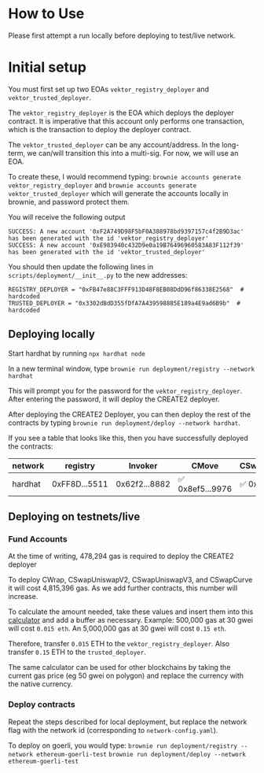 # How to Use

Please first attempt a run locally before deploying to test/live network.

# Initial setup

You must first set up two EOAs `vektor_registry_deployer` and `vektor_trusted_deployer`.

The `vektor_registry_deployer` is the EOA which deploys the deployer contract. It is imperative that this account only performs one transaction, which is the transaction to deploy the deployer contract.

The `vektor_trusted_deployer` can be any account/address. In the long-term, we can/will transition this into a multi-sig. For now, we will use an EOA.

To create these, I would recommend typing:
`brownie accounts generate vektor_registry_deployer` and `brownie accounts generate vektor_trusted_deployer` which will generate the accounts locally in brownie, and password protect them.

You will receive the following output

```
SUCCESS: A new account '0xF2A749D98F5bF0A388978bd9397157c4f2B9D3ac' has been generated with the id 'vektor_registry_deployer'
SUCCESS: A new account '0xE983940c432D9e0a19B76496960583A83F112f39' has been generated with the id 'vektor_trusted_deployer'
```

You should then update the following lines in `scripts/deployment/__init__.py` to the new addresses:

```
REGISTRY_DEPLOYER = "0xFB47e88C3FFF913D48F8EB08DdD96f86338E2568"  # hardcoded
TRUSTED_DEPLOYER = "0x3302dBdD355fDfA7A439598885E189a4E9ad6B9b"  # hardcoded
```

## Deploying locally

Start hardhat by running `npx hardhat node`

In a new terminal window, type `brownie run deployment/registry --network hardhat`

This will prompt you for the password for the `vektor_registry_deployer`. After entering the password, it will deploy the CREATE2 deployer.

After deploying the CREATE2 Deployer, you can then deploy the rest of the contracts by typing `brownie run deployment/deploy --network hardhat`.

If you see a table that looks like this, then you have successfully deployed the contracts:

| network   | registry      | Invoker       | CMove            | CSwapUniswapV2   | CSwapUniswapV3   | CSwapCurve       |
|-----------|---------------|---------------|------------------|------------------|------------------|------------------|
| hardhat   | 0xFF8D...5511 | 0x62f2...8882 | ✅ 0x8ef5...9976 | ✅ 0xe3e8...13EA | ✅ 0xeCd0...0a38 | ✅ 0xb14a...fd18 |

## Deploying on testnets/live

### Fund Accounts

At the time of writing, 478,294 gas is required to deploy the CREATE2 deployer

To deploy CWrap, CSwapUniswapV2, CSwapUniswapV3, and CSwapCurve it will cost 4,815,396 gas. As we add further contracts, this number will increase.

To calculate the amount needed, take these values and insert them into this [calculator](https://legacy.ethgasstation.info/calculatorTxV.php) and add a buffer as necessary.
Example: 500,000 gas at 30 gwei will cost `0.015 eth`.
An 5,000,000 gas at 30 gwei will cost `0.15 eth`.

Therefore, transfer `0.015` ETH to the `vektor_registry_deployer`.
Also transfer `0.15` ETH to the `trusted_deployer`.

The same calculator can be used for other blockchains by taking the current gas price (eg 50 gwei on polygon) and replace the currency with the native currency.

### Deploy contracts

Repeat the steps described for local deployment, but replace the network flag with the network id (corresponding to `network-config.yaml`).

To deploy on goerli, you would type:
`brownie run deployment/registry --network ethereum-goerli-test`
`brownie run deployment/deploy --network ethereum-goerli-test`
